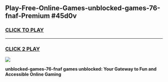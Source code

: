
## Play-Free-Online-Games-unblocked-games-76-fnaf-Premium #45d0v
<h3>
<a href="https://premium.freeplayer.one?title=unblocked-games-76-fnaf&ref=8M">CLICK TO PLAY</a></h3>
<hr>

<h3>
<a href="https://premium.freeplayer.one?title=unblocked-games-76-fnaf&ref=8M">CLICK 2 PLAY</a>
  
</h3>

<a href="https://premium.freeplayer.one?title=unblocked-games-76-fnaf&ref=8M"><img src="https://clearcache.store/games.png"></a>


**unblocked-games-76-fnaf games unblocked: Your Gateway to Fun and Accessible Online Gaming**
